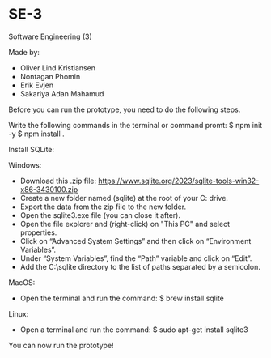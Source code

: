 # SE-3
Software Engineering (3)

Made by:
 - Oliver Lind Kristiansen
 - Nontagan Phomin
 - Erik Evjen
 - Sakariya Adan Mahamud

Before you can run the prototype, you need to do the following steps.

Write the following commands in the terminal or command promt:
    $ npm init -y
    $ npm install .


Install SQLite:

  Windows:
   - Download this .zip file: https://www.sqlite.org/2023/sqlite-tools-win32-x86-3430100.zip
   - Create a new folder named (sqlite) at the root of your C: drive.
   - Export the data from the zip file to the new folder.
   - Open the sqlite3.exe file (you can close it after).
   - Open the file explorer and (right-click) on "This PC" and select properties.
   - Click on “Advanced System Settings” and then click on “Environment Variables”.
   - Under “System Variables”, find the “Path” variable and click on “Edit”.
   - Add the C:\sqlite directory to the list of paths separated by a semicolon.

  MacOS:
   - Open the terminal and run the command:
       $ brew install sqlite

  Linux:
   - Open a terminal and run the command:
       $ sudo apt-get install sqlite3


You can now run the prototype!
